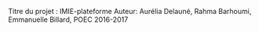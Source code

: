 Titre du projet : IMIE-plateforme
Auteur: Aurélia Delauné, Rahma Barhoumi, Emmanuelle Billard, POEC 2016-2017